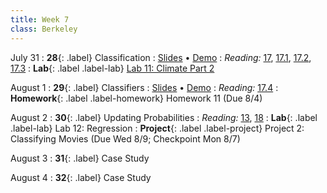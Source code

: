 ```yaml
---
title: Week 7
class: Berkeley
---
```


July 31
: **28**{: .label} Classification
: [Slides](https://docs.google.com/presentation/d/1n3E4nZ7Ml0TLBd2F37_smfd9Qo5Rfqrooz796JTUnCU/edit#slide=id.g610d9f86d0_0_5) &#8226; [Demo](https://data8.datahub.berkeley.edu/hub/user-redirect/git-pull?repo=https%3A%2F%2Fgithub.com%2Fdata-8%2Fmaterials-su23&urlpath=tree%2Fmaterials-su23%2Flec%2Flec28.ipynb&branch=main)
: _Reading:_ [17](https://inferentialthinking.com/chapters/17/Classification.html), [17.1](https://inferentialthinking.com/chapters/17/1/Nearest_Neighbors.html), [17.2](https://inferentialthinking.com/chapters/17/2/Training_and_Testing.html), [17.3](https://inferentialthinking.com/chapters/17/3/Rows_of_Tables.html)
: **Lab**{: .label .label-lab} [Lab 11: Climate Part 2](https://data8.datahub.berkeley.edu/hub/user-redirect/git-pull?repo=https%3A%2F%2Fgithub.com%2Fdata-8%2Fmaterials-su23&urlpath=retro%2Ftree%2Fmaterials-su23%2Fmaterials%2Flab%2Flab11%2Flab11.ipynb&branch=main)

August 1
: **29**{: .label} Classifiers
: [Slides](https://docs.google.com/presentation/d/1jLlH07D0f5dxRvxegGaxZ1maqFk0uPoh_YlyIceyQlQ/edit#slide=id.g25d9bed73ba_0_64) &#8226; [Demo](https://data8.datahub.berkeley.edu/hub/user-redirect/git-pull?repo=https%3A%2F%2Fgithub.com%2Fdata-8%2Fmaterials-su23&urlpath=tree%2Fmaterials-su23%2Flec%2Flec29.ipynb&branch=main)
: _Reading:_ [17.4](https://inferentialthinking.com/chapters/17/4/Implementing_the_Classifier.html)
: **Homework**{: .label .label-homework} Homework 11 (Due 8/4)


August 2
: **30**{: .label} Updating Probabilities
: _Reading:_ [13](https://inferentialthinking.com/chapters/13/Estimation.html), [18](https://inferentialthinking.com/chapters/18/Updating_Predictions.html)
: **Lab**{: .label .label-lab} Lab 12: Regression
: **Project**{: .label .label-project} Project 2: Classifying Movies (Due Wed 8/9; Checkpoint Mon 8/7)

August 3
: **31**{: .label} Case Study

August 4
: **32**{: .label} Case Study
